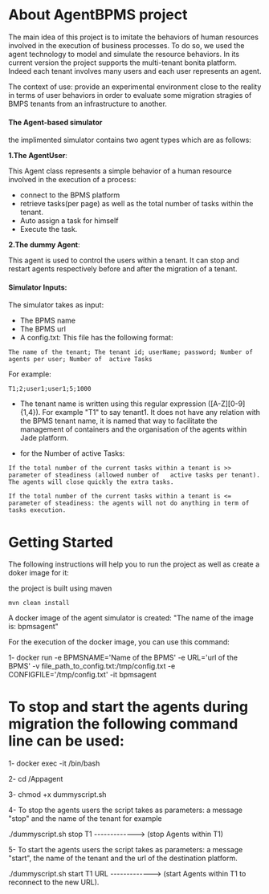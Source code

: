 
# About AgentBPMS project

The main idea of this project is to imitate the behaviors of human resources involved in the execution of business processes.
To do so, we used the agent technology to model and simulate the resource behaviors. 
In its current version the project supports the multi-tenant bonita platform. 
Indeed each tenant involves many users and each user represents an agent. 

The context of use: provide an experimental environment close to the reality in terms of user behaviors in order to evaluate some migration stragies of BMPS tenants from an infrastructure to another.

#### The Agent-based simulator 

the implimented simulator contains two agent types which are as follows:

**1.The AgentUser**: 

This Agent class represents a simple behavior of a human resource involved in the execution of a process: 

  * connect to the BPMS platform
  * retrieve tasks(per page) as well as the total number of tasks within the tenant.
  * Auto assign a task for himself 
  * Execute the task. 
  
**2.The dummy Agent**: 

This agent is used to control the users within a tenant. It can stop and restart agents respectively before and after the migration of a tenant.

#### Simulator Inputs:

The simulator takes as input: 

* The BPMS name
* The BPMS url
* A config.txt: This file has the following format: 
```
The name of the tenant; The tenant id; userName; password; Number of agents per user; Number of  active Tasks 
```
For example:

```
T1;2;user1;user1;5;1000
```
- The tenant name is written using this regular expression ([A-Z][0-9]{1,4}). For example "T1" to say tenant1. It does not have any relation with the BPMS tenant name, it is named that way to facilitate the management of containers and the organisation of the agents within Jade platform. 

- for the Number of  active Tasks: 
```
If the total number of the current tasks within a tenant is >> parameter of steadiness (allowed number of   active tasks per tenant). The agents will close quickly the extra tasks.
```
 ```
If the total number of the current tasks within a tenant is <= parameter of steadiness: the agents will not do anything in term of tasks execution. 
```
# Getting Started  

The following instructions will help you to run the project as well as create a doker image for it:

the project is built using maven

```
mvn clean install
```


 A docker image of the agent simulator is created: "The name of the image is: bpmsagent"
 
 For the execution of the docker image, you can use this command:
 
1- docker run -e BPMSNAME='Name of the BPMS' -e URL='url of the BPMS' -v file_path_to_config.txt:/tmp/config.txt -e CONFIGFILE='/tmp/config.txt' -it bpmsagent

# To stop and start the agents during migration the following command line can be used:

1- docker exec -it <Id of the running container>  /bin/bash
  
2- cd /Appagent

3- chmod +x dummyscript.sh   

4- To stop the agents users the script takes as parameters: a message "stop" and the name of the tenant for example
  
  ./dummyscript.sh stop T1 -------------> (stop Agents within T1) 
  
 5- To start the agents users the script takes as parameters: a message "start", the name of the tenant and the url of the destination platform.
 
 ./dummyscript.sh start T1 URL   -------------> (start Agents within T1 to reconnect to the new URL).
  




 
 
